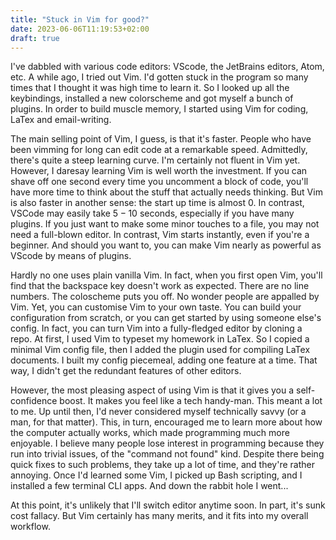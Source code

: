 ```yaml
---
title: "Stuck in Vim for good?"
date: 2023-06-06T11:19:53+02:00
draft: true
---
```


I've dabbled with various code editors: VScode, the JetBrains editors, Atom, etc. A while ago, I tried out Vim. I'd gotten stuck in the program so many times that I thought it was high time to learn it. So I looked up all the keybindings, installed a new colorscheme and got myself a bunch of plugins. In order to build muscle memory, I started using Vim for coding, LaTex and email-writing. 

The main selling point of Vim, I guess, is that it's faster. People who have been vimming for long can edit code at a remarkable speed. Admittedly, there's quite a steep learning curve. I'm certainly not fluent in Vim yet. However, I daresay learning Vim is well worth the investment. If you can shave off one second every time you uncomment a block of code, you'll have more time to think about the stuff that actually needs thinking. But Vim is also faster in another sense: the start up time is almost $0$. In contrast, VSCode may easily take $5-10$ seconds, especially if you have many plugins. If you just want to make some minor touches to a file, you may not need a full-blown editor. In contrast, Vim starts instantly, even if you're a beginner. And should you want to, you can make Vim nearly as powerful as VScode by means of plugins.

Hardly no one uses plain vanilla Vim. In fact, when you first open Vim, you'll find that the backspace key doesn't work as expected. There are no line numbers. The coloscheme puts you off. No wonder people are appalled by Vim. Yet, you can customise Vim to your own taste. You can build your configuration from scratch, or you can get started by using someone else's config. In fact, you can turn Vim into a fully-fledged editor by cloning a repo. At first, I used Vim to typeset my homework in LaTex. So I copied a minimal Vim config file, then I added the plugin used for compiling LaTex documents. I built my config piecemeal, adding one feature at a time. That way, I didn't get the redundant features of other editors.

However, the most pleasing aspect of using Vim is that it gives you a self-confidence boost. It makes you feel like a tech handy-man. This meant a lot to me. Up until then, I'd never considered myself technically savvy (or a man, for that matter). This, in turn, encouraged me to learn more about how the computer actually works, which made programming much more enjoyable. I believe many people lose interest in programming because they run into trivial issues, of the "command not found" kind. Despite there being quick fixes to such problems, they take up a lot of time, and they're rather annoying. Once I'd learned some Vim, I picked up Bash scripting, and I installed a few terminal CLI apps. And down the rabbit hole I went...

At this point, it's unlikely that I'll switch editor anytime soon. In part, it's sunk cost fallacy. But Vim certainly has many merits, and it fits into my overall workflow.
